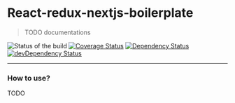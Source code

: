 # React-redux-nextjs-boilerplate
> TODO documentations

![Status of the build](https://circleci.com/gh/Faradey27/react-redux-nextjs-boilerplate.png?style=shield&circle-token=0994f0172044a105ab47567dc85e1cc3bc6c0f2e)
[![Coverage Status](https://coveralls.io/repos/github/Faradey27/react-redux-nextjs-boilerplate/badge.svg?branch=master)](https://coveralls.io/github/Faradey27/react-redux-nextjs-boilerplate?branch=master)
[![Dependency Status](https://david-dm.org/faradey27/react-redux-nextjs-boilerplate.svg?style=flat-square)](https://david-dm.org/faradey27/react-redux-nextjs-boilerplate)
[![devDependency Status](https://david-dm.org/faradey27/react-redux-nextjs-boilerplate/dev-status.svg?style=flat-square)](https://david-dm.org/faradey27/react-redux-nextjs-boilerplate#info=devDependencies)

---

### How to use?

TODO
